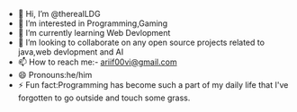 - 👋 Hi, I’m @therealLDG
- 👀 I’m interested in Programming,Gaming 
- 🌱 I’m currently learning Web Devlopment 
- 💞️ I’m looking to collaborate on any open source projects related to java,web devlopment and AI
- 📫 How to reach me:- ariif00vi@gmail.com
- 😄 Pronouns:he/him
- ⚡ Fun fact:Programming has become such a part of my daily life that I've forgotten to go outside and touch some grass.

<!---
Arifrizz/Arifrizz is a ✨ special ✨ repository because its `README.md` (this file) appears on your GitHub profile.
You can click the Preview link to take a look at your changes.
--->
